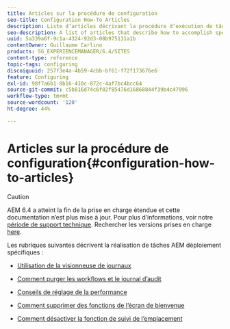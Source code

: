 ```yaml
---
title: Articles sur la procédure de configuration
seo-title: Configuration How-To Articles
description: Liste d’articles décrivant la procédure d’exécution de tâches de déploiement spécifiques dans AEM.
seo-description: A list of articles that describe how to accomplish specific deployment tasks in AEM.
uuid: 5a339a6f-9c1a-4324-92d3-08b975131a1b
contentOwner: Guillaume Carlino
products: SG_EXPERIENCEMANAGER/6.4/SITES
content-type: reference
topic-tags: configuring
discoiquuid: 257f3e4a-4b59-4cbb-bf61-f72f173676e6
feature: Configuring
exl-id: 98f7a6b1-8b16-410c-872c-4af7bc4bcc64
source-git-commit: c5b816d74c6f02f85476d16868844f39b4c47996
workflow-type: tm+mt
source-wordcount: '120'
ht-degree: 44%

---
```


# Articles sur la procédure de configuration{#configuration-how-to-articles}

>[!CAUTION]
>
>AEM 6.4 a atteint la fin de la prise en charge étendue et cette documentation n’est plus mise à jour. Pour plus d’informations, voir notre [période de support technique](https://helpx.adobe.com/fr/support/programs/eol-matrix.html). Rechercher les versions prises en charge [here](https://experienceleague.adobe.com/docs/?lang=fr).

Les rubriques suivantes décrivent la réalisation de tâches AEM déploiement spécifiques :

* [Utilisation de la visionneuse de journaux](https://helpx.adobe.com/fr/experience-manager/kb/logsviewer.html)
* [Comment purger les workflows et le journal d’audit](https://helpx.adobe.com/fr/experience-manager/kb/howtopurgewf.html)

* [Conseils de réglage de la performance](https://helpx.adobe.com/fr/experience-manager/kb/performance-tuning-tips.html)
* [Comment supprimer des fonctions de l’écran de bienvenue](/help/sites-developing/customizing-the-welcome-console.md)
* [Comment désactiver la fonction de suivi de l’emplacement](https://helpx.adobe.com/fr/experience-manager/kb/turn-off-geolocation.html)
